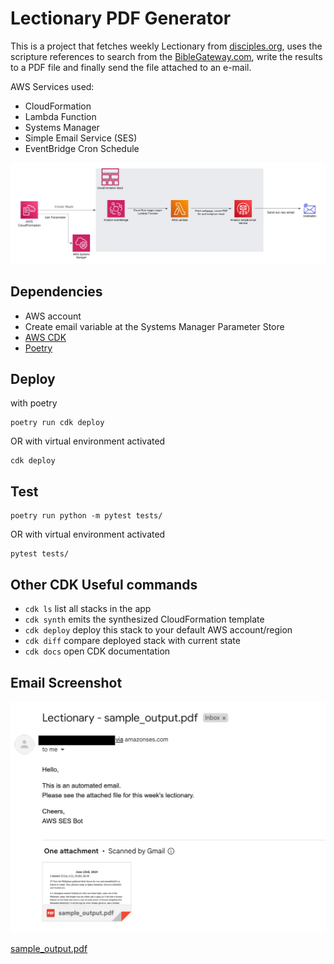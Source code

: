 
# Lectionary PDF Generator

This is a project that fetches weekly Lectionary from [disciples.org](https://disciples.org/resources/lectionary/),
uses the scripture references to search from the [BibleGateway.com](https://www.biblegateway.com/), write the results to
 a PDF file and finally send the file attached to an e-mail.

 AWS Services used:
 - CloudFormation
 - Lambda Function
 - Systems Manager
 - Simple Email Service (SES)
 - EventBridge Cron Schedule

 ![Architecture png](/images/architecture.png)

## Dependencies

- AWS account
- Create email variable at the Systems Manager Parameter Store
- [AWS CDK](https://docs.aws.amazon.com/cdk/v2/guide/getting_started.html)
- [Poetry](https://python-poetry.org/docs/#installation)

## Deploy

with poetry 
```
poetry run cdk deploy
```
OR with virtual environment activated
```
cdk deploy
```

## Test
```
poetry run python -m pytest tests/
```
OR with virtual environment activated
```
pytest tests/
```

## Other CDK Useful commands

 * `cdk ls`          list all stacks in the app
 * `cdk synth`       emits the synthesized CloudFormation template
 * `cdk deploy`      deploy this stack to your default AWS account/region
 * `cdk diff`        compare deployed stack with current state
 * `cdk docs`        open CDK documentation

## Email Screenshot

![Email screenshot](/images/sample_email_screenshot.png)

[sample_output.pdf](sample_output.pdf)